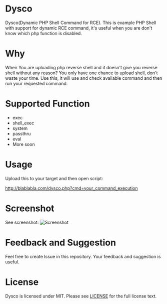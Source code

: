 # Dysco
Dysco(Dynamic PHP Shell Command for RCE). This is example PHP Shell with support for dynamic RCE command, it's useful when you are don't know which php function is disabled.

# Why

When You are uploading php reverse shell and it doesn't give you reverse shell without any reason? You only have one chance to upload shell, don't waste your time. Use this, it will use and check available command and then run your requested command.

# Supported Function

- exec
- shell_exec
- system
- passthru
- eval
- More soon

# Usage

Upload this to your target and then open script:

http://blablabla.com/dysco.php?cmd=your_command_execution

# Screenshot

See screenshot:
![Screenshot](https://i.imgur.com/403deJC.png)


# Feedback and Suggestion

Feel free to create Issue in this repository. Your feedback and suggestion is useful.

# License

Dysco is licensed under MIT. Please see [LICENSE](https://github.com/aancw/Dysco/blob/master/LICENSE) for the full license text.
